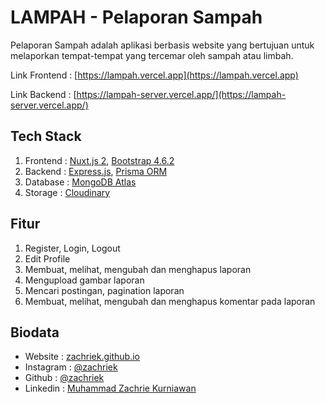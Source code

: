 # LAMPAH - Pelaporan Sampah
Pelaporan Sampah adalah aplikasi berbasis website yang bertujuan untuk melaporkan tempat-tempat yang tercemar oleh sampah atau limbah.

Link Frontend : [https://lampah.vercel.app](https://lampah.vercel.app)

Link Backend : [https://lampah-server.vercel.app/](https://lampah-server.vercel.app/)

## Tech Stack
1. Frontend : [Nuxt.js 2](https://v2.nuxt.com), [Bootstrap 4.6.2](https://getbootstrap.com/docs/4.6/getting-started/introduction)
2. Backend : [Express.js](https://expressjs.com), [Prisma ORM](https://prisma.io)
3. Database : [MongoDB Atlas](https://atlas.mongodb.com)
4. Storage : [Cloudinary](https://cloudinary.com)

## Fitur
1. Register, Login, Logout
2. Edit Profile
3. Membuat, melihat, mengubah dan menghapus laporan
4. Mengupload gambar laporan
5. Mencari postingan, pagination laporan
6. Membuat, melihat, mengubah dan menghapus komentar pada laporan

## Biodata
- Website : [zachriek.github.io](https://zachriek.github.io)
- Instagram : [@zachriek](https://instagram.com/zachriek)
- Github : [@zachriek](https://github.com/zachriek)
- Linkedin : [Muhammad Zachrie Kurniawan](https://linkedin.com/in/zachriek)
